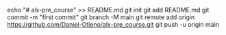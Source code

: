 echo "# alx-pre_course" >> README.md
git init
git add README.md
git commit -m "first commit"
git branch -M main
git remote add origin https://github.com/Daniel-Otieno/alx-pre_course.git
git push -u origin main
